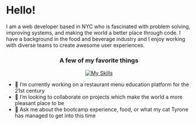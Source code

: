 # Hello!

I am a web developer based in NYC who is fascinated with problem solving, improving systems, and making the world a better place through code. I have a background in the food and beverage industry and I enjoy working with diverse teams to create awesome user experiences. 
<div align="center">

  ### A few of my favorite things
[![My Skills](https://skillicons.dev/icons?i=js,react,sass,python,flask,figma,git)](https://skillicons.dev)

</div>

- 🔭 I’m currently working on a restaurant menu education platform for the 21st century
- 👯 I’m looking to collaborate on projects which make the world a more pleasant place to be
- 💬 Ask me about the bootcamp experience, food, or what my cat Tyrone has managed to get into this time

